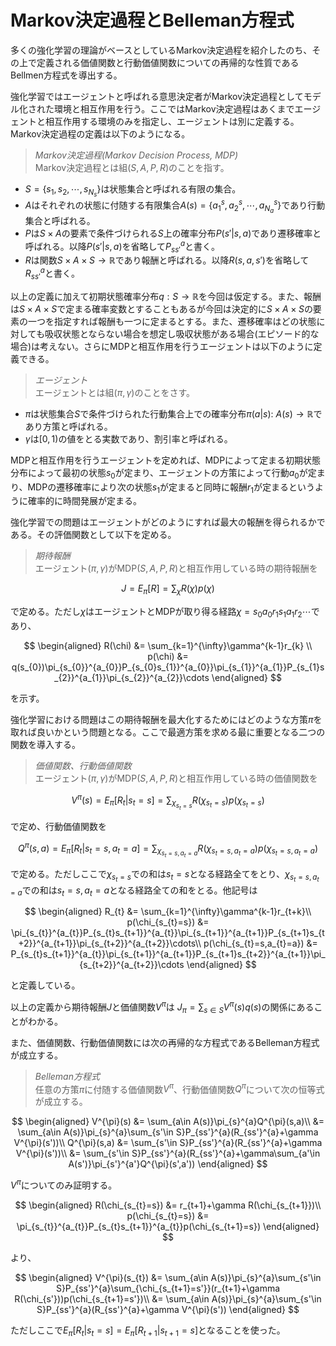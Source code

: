 # Markov決定過程とBelleman方程式

多くの強化学習の理論がベースとしているMarkov決定過程を紹介したのち、その上で定義される価値関数と行動価値関数についての再帰的な性質であるBellmen方程式を導出する。

強化学習ではエージェントと呼ばれる意思決定者がMarkov決定過程としてモデル化された環境と相互作用を行う。ここではMarkov決定過程はあくまでエージェントと相互作用する環境のみを指定し、エージェントは別に定義する。Markov決定過程の定義は以下のようになる。

> *Markov決定過程(Markov Decision Process, MDP)*  
> Markov決定過程とは組$(S,A,P,R)$のことを指す。

- $S=\{s_{1},s_{2},\cdots,s_{N_{s}}\}$は状態集合と呼ばれる有限の集合。
- $A$はそれぞれの状態に付随する有限集合$A(s)=\{a_{1}^{s},a_{2}^{s},\cdots,a_{N_{a}}^{s}\}$であり行動集合と呼ばれる。
- $P$は$S\times A$の要素で条件づけられる$S$上の確率分布$P(s'|s,a)$であり遷移確率と呼ばれる。以降$P(s'|s,a)$を省略して$P_{ss'}^{a}$と書く。
- $R$は関数$S\times A\times S\rightarrow\mathbb{R}$であり報酬と呼ばれる。以降$R(s,a,s')$を省略して$R_{ss'}^{a}$と書く。


以上の定義に加えて初期状態確率分布$q:S\rightarrow\mathbb{R}$を今回は仮定する。また、報酬は$S\times A\times S$で定まる確率変数とすることもあるが今回は決定的に$S\times A\times S$の要素の一つを指定すれば報酬も一つに定まるとする。また、遷移確率はどの状態に対しても吸収状態とならない場合を想定し吸収状態がある場合(エピソード的な場合)は考えない。さらにMDPと相互作用を行うエージェントは以下のように定義できる。

> *エージェント*  
> エージェントとは組$(\pi,\gamma)$のことをさす。

- $\pi$は状態集合$S$で条件づけられた行動集合上での確率分布$\pi(a|s):\ A(s)\rightarrow\mathbb{R}$であり方策と呼ばれる。
- $\gamma$は$[0,1)$の値をとる実数であり、割引率と呼ばれる。


MDPと相互作用を行うエージェントを定めれば、MDPによって定まる初期状態分布によって最初の状態$s_{0}$が定まり、エージェントの方策によって行動$a_{0}$が定まり、MDPの遷移確率により次の状態$s_{1}$が定まると同時に報酬$r_{1}$が定まるというように確率的に時間発展が定まる。

強化学習での問題はエージェントがどのようにすれば最大の報酬を得られるかである。その評価関数として以下を定める。

> *期待報酬*  
> エージェント$(\pi,\gamma)$がMDP$(S,A,P,R)$と相互作用している時の期待報酬を

$$
J=E_{\pi}[R]=\sum_{\chi}R(\chi)p(\chi)
$$


で定める。ただし$\chi$はエージェントとMDPが取り得る経路$\chi=s_{0}a_{0}r_{1}s_{1}a_{1}r_{2}\cdots$であり、

$$
\begin{aligned}
R(\chi) &= \sum_{k=1}^{\infty}\gamma^{k-1}r_{k} \\
p(\chi) &= q(s_{0})\pi_{s_{0}}^{a_{0}}P_{s_{0}s_{1}}^{a_{0}}\pi_{s_{1}}^{a_{1}}P_{s_{1}s_{2}}^{a_{1}}\pi_{s_{2}}^{a_{2}}\cdots
\end{aligned}
$$


を示す。


強化学習における問題はこの期待報酬を最大化するためにはどのような方策$\pi$を取れば良いかという問題となる。ここで最適方策を求める最に重要となる二つの関数を導入する。

> *価値関数、行動価値関数*  
> エージェント$(\pi,\gamma)$がMDP$(S,A,P,R)$と相互作用している時の価値関数を

$$
V^{\pi}(s)=E_{\pi}[R_{t}|s_{t}=s]=\sum_{\chi_{s_{t}=s}}R(\chi_{s_{t}=s})p(\chi_{s_{t}=s})
$$


で定め、行動価値関数を

$$
Q^{\pi}(s,a)=E_{\pi}[R_{t}|s_{t}=s,a_{t}=a]=\sum_{\chi_{s_{t}=s,a_{t}=a}}R(\chi_{s_{t}=s,a_{t}=a})p(\chi_{s_{t}=s,a_{t}=a})
$$


で定める。ただしここで$\chi_{s_{t}=s}$での和は$s_{t}=s$となる経路全てをとり、$\chi_{s_{t}=s,a_{t}=a}$での和は$s_{t}=s,a_{t}=a$となる経路全ての和をとる。他記号は

$$
\begin{aligned}
R_{t} &= \sum_{k=1}^{\infty}\gamma^{k-1}r_{t+k}\\
p(\chi_{s_{t}=s}) &= \pi_{s_{t}}^{a_{t}}P_{s_{t}s_{t+1}}^{a_{t}}\pi_{s_{t+1}}^{a_{t+1}}P_{s_{t+1}s_{t+2}}^{a_{t+1}}\pi_{s_{t+2}}^{a_{t+2}}\cdots\\
p(\chi_{s_{t}=s,a_{t}=a}) &= P_{s_{t}s_{t+1}}^{a_{t}}\pi_{s_{t+1}}^{a_{t+1}}P_{s_{t+1}s_{t+2}}^{a_{t+1}}\pi_{s_{t+2}}^{a_{t+2}}\cdots
\end{aligned}
$$


と定義している。


以上の定義から期待報酬$J$と価値関数$V^{\pi}$は $J_{\pi}=\sum_{s\in S}V^{\pi}(s)q(s)$の関係にあることがわかる。

また、価値関数、行動価値関数には次の再帰的な方程式であるBelleman方程式が成立する。

> *Belleman方程式*  
> 任意の方策$\pi$に付随する価値関数$V^{\pi}$、行動価値関数$Q^{\pi}$について次の恒等式が成立する。

$$
\begin{aligned}
V^{\pi}(s) &= \sum_{a\in A(s)}\pi_{s}^{a}Q^{\pi}(s,a)\\
&= \sum_{a\in A(s)}\pi_{s}^{a}\sum_{s'\in S}P_{ss'}^{a}(R_{ss'}^{a}+\gamma V^{\pi}(s'))\\
Q^{\pi}(s,a) &= \sum_{s'\in S}P_{ss'}^{a}(R_{ss'}^{a}+\gamma V^{\pi}(s'))\\
&= \sum_{s'\in S}P_{ss'}^{a}(R_{ss'}^{a}+\gamma\sum_{a'\in A(s')}\pi_{s'}^{a'}Q^{\pi}(s',a'))
\end{aligned}
$$


$V^{\pi}$についてのみ証明する。

$$
\begin{aligned}
R(\chi_{s_{t}=s}) &= r_{t+1}+\gamma R(\chi_{s_{t+1}})\\
p(\chi_{s_{t}=s}) &= \pi_{s_{t}}^{a_{t}}P_{s_{t}s_{t+1}}^{a_{t}}p(\chi_{s_{t+1}=s})
\end{aligned}
$$


より、

$$
\begin{aligned}
V^{\pi}(s_{t}) &= \sum_{a\in A(s)}\pi_{s}^{a}\sum_{s'\in S}P_{ss'}^{a}\sum_{\chi_{s_{t+1}=s'}}(r_{t+1}+\gamma R(\chi_{s'}))p(\chi_{s_{t+1}=s'})\\
&= \sum_{a\in A(s)}\pi_{s}^{a}\sum_{s'\in S}P_{ss'}^{a}(R_{ss'}^{a}+\gamma V^{\pi}(s'))
\end{aligned}
$$


ただしここで$E_{\pi}[R_{t}|s_{t}=s]=E_{\pi}[R_{t+1}|s_{t+1}=s]$となることを使った。
